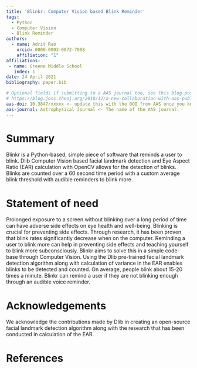 ```yaml
---
title: 'Blinkr: Computer Vision based Blink Reminder'
tags:
  - Python
  - Computer Vision
  - Blink Reminder
authors:
  - name: Adrit Rao
    orcid: 0000-0003-0872-7098
    affiliation: "1"
affiliations:
 - name: Greene Middle School
   index: 1
date: 24 April 2021
bibliography: paper.bib

# Optional fields if submitting to a AAS journal too, see this blog post:
# https://blog.joss.theoj.org/2018/12/a-new-collaboration-with-aas-publishing
aas-doi: 10.3847/xxxxx <- update this with the DOI from AAS once you know it.
aas-journal: Astrophysical Journal <- The name of the AAS journal.
---
```


# Summary

Blinkr is a Python-based, simple piece of software that reminds a user to blink. Dlib Computer Vision based facial landmark detection and Eye Aspect Ratio (EAR) calculation with OpenCV allows for the detection of blinks. Blinks are counted over a 60 second time period with a custom average blink threshold with audible reminders to blink more.

# Statement of need

Prolonged exposure to a screen without blinking over a long period of time can have adverse side effects on eye health and well-being. Blinking is crucial for preventing side effects. Through research, it has been proven that blink rates significantly decrease when on the computer. Reminding a user to blink more can help in preventing side effects and teaching yourself to blink more subconsciously. Blinkr aims to solve this in a simple code-base through Computer Vision. Using the Dlib pre-trained facial landmark detection algorithm along with calculation of variance in the EAR enables blinks to be detected and counted. On average, people blink about 15-20 times a minute. Blinkr can remind a user if they are not blinking enough through an audible voice reminder.

# Acknowledgements

We acknowledge the contributions made by Dlib in creating an open-source facial landmark detection algorithm along with the research that has been conducted in calculation of the EAR.

# References
